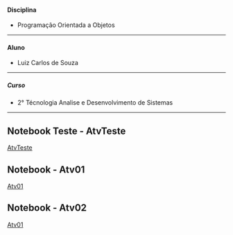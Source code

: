#### Disciplina
* Programação Orientada a Objetos
**********************
#### Aluno
   * Luiz Carlos de Souza
**********************
##### Curso
   * 2° Técnologia Analise e Desenvolvimento de Sistemas   
**********************
## Notebook Teste - AtvTeste
[AtvTeste](https://github.com/lcsouzacvel/IFPR_CVEL/blob/main/poo/AtvTeste/nootebook/AtividadeTeste.ipynb)

## Notebook - Atv01
[Atv01](https://github.com/lcsouzacvel/IFPR_CVEL/blob/main/poo/Atv01/nootebook/Atv01.ipynb)

## Notebook - Atv02
[Atv01](https://github.com/lcsouzacvel/IFPR_CVEL/blob/main/poo/Atv01/nootebook/Atv02.ipynb)
